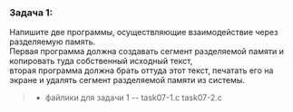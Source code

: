 ### Задача 1: 
Напишите две программы, осуществляющие взаимодействие через разделяемую память.  
Первая программа должна создавать сегмент разделяемой памяти и копировать туда собственный исходный текст,  
вторая программа должна брать оттуда этот текст, печатать его на экране и удалять сегмент разделяемой памяти из системы.  
> * файлики для задачи 1 -- task07-1.c   task07-2.c  

